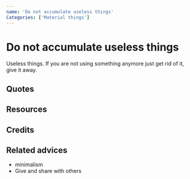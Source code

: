 ```yaml
---
name: 'Do not accumulate useless things'
Categories: ['Material things']
---
```

# Do not accumulate useless things

Useless things. If you are not using something anymore just get rid of it, give it away.

## Quotes

## Resources

## Credits

## Related advices

- minimalism
- Give and share with others
